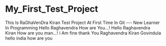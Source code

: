 # My_First_Test_Project
This Is RaGhaVenDra Kiran Test Project At First Time In Git     --- New Learner In Programming
Hello Raghavendra How are You...!  Hello Raghavendra Kiran
How are you man...! i Am fine thank You Raghavendra Kiran Govindula
hello india how are you
